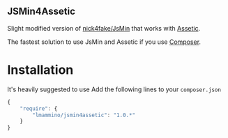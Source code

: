 JSMin4Assetic
-------------

Slight modified version of [nick4fake/JsMin](https://github.com/nick4fake/JsMin/) that works with [Assetic](https://github.com/kriswallsmith/assetic).

The fastest solution to use JsMin and Assetic if you use [Composer](http://getcomposer.org/).


Installation
============

It's heavily suggested to use 
Add the following lines to your `composer.json`

``` javascript
{
    "require": {
        "lmammino/jsmin4assetic": "1.0.*"
    }
}
```